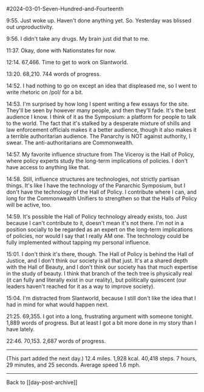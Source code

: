 #2024-03-01-Seven-Hundred-and-Fourteenth

9:55.  Just woke up.  Haven't done anything yet.  So.  Yesterday was blissed out unproductivity.

9:56.  I didn't take any drugs.  My brain just did that to me.

11:37.  Okay, done with Nationstates for now.

12:14.  67,466.  Time to get to work on Slantworld.

13:20.  68,210.  744 words of progress.

14:52.  I had nothing to go on except an idea that displeased me, so I went to write rhetoric on /pol/ for a bit.

14:53.  I'm surprised by how long I spent writing a few essays for the site.  They'll be seen by however many people, and then they'll fade.  It's the best audience I know.  I think of it as the Symposium: a platform for people to talk to the world.  The fact that it's stalked by a desperate mixture of shills and law enforcement officials makes it a better audience, though it also makes it a terrible authoritarian audience.  The Panarchy is NOT against authority, I swear.  The anti-authoritarians are Commonwealth.

14:57.  My favorite influence structure from The Viceroy is the Hall of Policy, where policy experts study the long-term implications of policies.  I don't have access to anything like that.

14:58.  Still, influence structures are technologies, not strictly partisan things.  It's like I have the technology of the Panarchic Symposium, but I don't have the technology of the Hall of Policy.  I contribute where I can, and long for the Commonwealth Unifiers to strengthen so that the Halls of Policy will be active, too.

14:59.  It's possible the Hall of Policy technology already exists, too.  Just because I can't contribute to it, doesn't mean it's not there.  I'm not in a position socially to be regarded as an expert on the long-term implications of policies, nor would I say that I really AM one.  The technology could be fully implemented without tapping my personal influence.

15:01.  I don't think it's there, though.  The Hall of Policy is behind the Hall of Justice, and I don't think our society is all that just.  It's at a shared depth with the Hall of Beauty, and I don't think our society has that much expertise in the study of beauty.  I think that branch of the tech tree is physically real (it can fully and literally exist in our reality), but politically quiescent (our leaders haven't reached for it as a way to improve society).

15:04.  I'm distracted from Slantworld, because I still don't like the idea that I had in mind for what would happen next.

21:25.  69,355.  I got into a long, frustrating argument with someone tonight.  1,889 words of progress.  But at least I got a bit more done in my story than I have lately.

22:46.  70,153.  2,687 words of progress.

---
(This part added the next day.)  12.4 miles.  1,928 kcal.  40,418 steps.  7 hours, 29 minutes, and 25 seconds.  Average speed 1.6 mph.

---
Back to [[day-post-archive]]